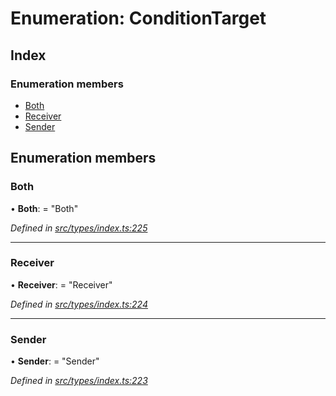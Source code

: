 # Enumeration: ConditionTarget

## Index

### Enumeration members

* [Both](conditiontarget.md#both)
* [Receiver](conditiontarget.md#receiver)
* [Sender](conditiontarget.md#sender)

## Enumeration members

###  Both

• **Both**: = "Both"

*Defined in [src/types/index.ts:225](https://github.com/PolymathNetwork/polymesh-sdk/blob/108d588b/src/types/index.ts#L225)*

___

###  Receiver

• **Receiver**: = "Receiver"

*Defined in [src/types/index.ts:224](https://github.com/PolymathNetwork/polymesh-sdk/blob/108d588b/src/types/index.ts#L224)*

___

###  Sender

• **Sender**: = "Sender"

*Defined in [src/types/index.ts:223](https://github.com/PolymathNetwork/polymesh-sdk/blob/108d588b/src/types/index.ts#L223)*

